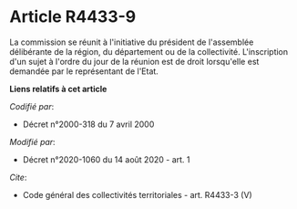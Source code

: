 # Article R4433-9

La commission se réunit à l'initiative du président de l'assemblée délibérante de la région, du département ou de la
collectivité. L'inscription d'un sujet à l'ordre du jour de la réunion est de droit lorsqu'elle est demandée par le
représentant de l'Etat.

**Liens relatifs à cet article**

_Codifié par_:

  - Décret n°2000-318 du 7 avril 2000

_Modifié par_:

  - Décret n°2020-1060 du 14 août 2020 - art. 1

_Cite_:

  - Code général des collectivités territoriales - art. R4433-3 (V)
